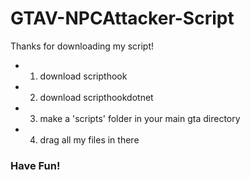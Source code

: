 # GTAV-NPCAttacker-Script


Thanks for downloading my script!

- 1. download scripthook
- 2. download scripthookdotnet
- 3. make a 'scripts' folder in your main gta directory
- 4. drag all my files in there


### Have Fun!
